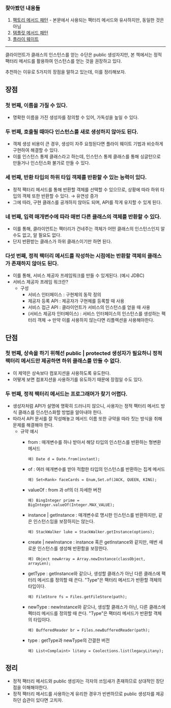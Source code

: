 ### 찾아봤던 내용들

1. [팩토리 메서드 패턴]() - 본문에서 사용되는 팩터리 메서드와 유사하지만, 동일한 것은 아님
2. [템플릿 메서드 패턴]()
3. [플라이 웨이트]()

---

클라이언트가 클래스의 인스턴스를 얻는 수단은 public 생성자지만, 본 책에서는 정적 팩터리 메서드를 활용하여 인스턴스를 얻는 것을 권장하고 있다.

추천하는 이유로 5가지의 장점을 말하고 있는데, 이를 정리해보자.

## 장점

### 첫 번째, 이름을 가질 수 있다.

- 명확한 이름을 가진 생성자를 정의할 수 있어, 가독성을 높일 수 있다.

### 두 번째, 호출될 때마다 인스턴스를 새로 생성하지 않아도 된다.

- 객체 생성 비용이 큰 경우, 생성이 자주 요청된다면 플라이 웨이트 기법과 비슷하게 구현하여 해결할 수 있다.
- 이를 인스턴스 통제 클래스라고 하는데, 인스턴스 통제 클래스를 통해 싱글턴으로 만들거나 인스턴스화 불가로 만들 수 있다.

### 세 번째, 반환 타입의 하위 타입 객체를 반환할 수 있는 능력이 있다.

- 정적 팩터리 메서드를 통해 반환할 객체를 선택할 수 있으므로, 상황에 따라 하위 타입의 객체 또한 반환할 수 있다. → 유연성 증가
- 그에 따라, 구현 클래스를 공개하지 않아도 되며, API를 작게 유지할 수 있게 된다.

### 네 번째, 입력 매개변수에 따라 매번 다른 클래스의 객체를 반환할 수 있다.

- 이를 통해, 클라이언트는 팩터리가 건네주는 객체가 어떤 클래스의 인스턴스인지 알 수도 없고, 알 필요도 없다.
- 단지 반환받는 클래스가 하위 클래스이기만 하면 된다.

### 다섯 번째, 정적 팩터리 메서드를 작성하는 시점에는 반환할 객체의 클래스가 존재하지 않아도 된다.

- 이를 통해, 서비스 제공자 프레임워크를 만들 수 있게된다. (예시 JDBC)
- 서비스 제공자 프레임 워크란?
    - 구성
        - 서비스 인터페이스 : 구현체의 동작 정의
        - 제공자 등록 API : 제공자가 구현체를 등록할 때 사용
        - 서비스 접근 API : 클라이언트가 서비스의 인스턴스를 얻을 때 사용
        - (서비스 제공자 인터페이스) : 서비스 인터페이스의 인스턴스를 생성하는 팩터리 객체 → 만약 이를 사용하지 않는다면 리플렉션을 사용해야한다.

## 단점

### 첫 번째, 상속을 하기 위해선 public | protected 생성자가 필요하니 정적 팩터리 메서드만 제공하면 하위 클래스를 만들 수 없다.

- 이 제약은 상속보다 컴포지션을 사용하도록 유도한다.
- 어떻게 보면 컴포지션을 사용하기를 유도하기 때문에 장점일 수도 있다.

### 두 번째, 정적 팩터리 메서드는 프로그래머가 찾기 어렵다.

- 생성자처럼 API가 설명에 명확히 드러나지 않으니, 사용자는 정적 팩터리 메서드 방식 클래스를 인스턴스화할 방법을 알아내야 한다.
- 따라서 API 문서를 잘 작성해놓고 메서드 이름 또한 규약을 따라 짓는 방식을 취해 문제를 해결해야 한다.
    - 규약 예시
        - from : 매개변수를 하나 받아서 해당 타입의 인스턴스를 반환하는 형변환 메서드

            ```
            예) Date d = Date.from(instant);
            ```

        - of : 여러 매개변수를 받아 적합한 타입의 인스턴스를 반환하는 집계 메서드

            ```
            예) Set<Rank> faceCards = Enum,Set.of(JACK, QUEEN, KING);
            ```

        - valueOf : from 과 of의 더 자세한 버전

            ```
            예) BingInteger prime = BigInteger.valueOf(Integer.MAX_VALUE);
            ```

        - instance | getInstance : 매개변수로 명시한 인스턴스를 반환하지만, 같은 인스턴스임을 보장하지는 않는다.

            ```
            예) StackWalker luke = StackWalker.getInstance(options);
            ```

        - create | newInstance : instance 혹은 getInstance와 같지만, 매번 새로운 인스턴스를 생성해 반환함을 보장한다.

            ```
            예) Object newArray = Array.newInstance(classObject, arrayLen);
            ```

        - getType : getInstance와 같으나, 생성할 클래스가 아닌 다른 클래스에 팩터리 메서드를 정의할 때 쓴다. "Type"은 팩터리 메서드가 반환할 객체의 타입이다.

            ```
            예) FileStore fs = Files.getFileStore(path);
            ```

        - newType : newInstance와 같으나, 생성할 클래스가 아닌, 다른 클래스에 펙터리 메서드를 정의할 때 쓴다. "Type"은 팩터리 메서드가 반환할 객체의 타입이다.

            ```
            예) BufferedReader br = Files.newBufferedReader(path);
            ```

        - type : getType과 newType의 간결한 버전

            ```
            예) List<Complaint> litany = Coolections.list(legacyLitany);
            ```

## 정리

- 정적 팩터리 메서드와 public 생성자는 각자의 쓰임새가 존재하므로 상대적인 장단점을 이해해야한다.
- 정적 팩터리 메서드를 사용하는게 유리한 경우가 빈번하므로 public 생성자를 제공하던 습관이 있다면 고치자.
